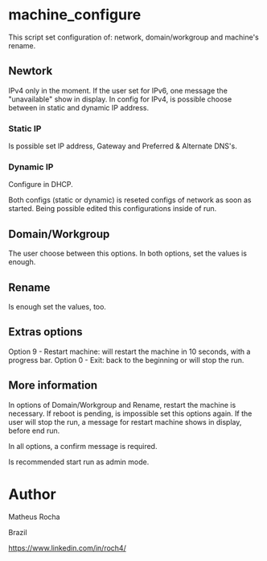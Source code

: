 # machine_configure
This script set configuration of: network, domain/workgroup and machine's rename.

## Newtork
IPv4 only in the moment. If the user set for IPv6, one message the "unavailable" show in display.
In config for IPv4, is possible choose between in static and dynamic IP address. 

### Static IP
Is possible set IP address, Gateway and Preferred & Alternate DNS's.

### Dynamic IP
Configure in DHCP.


Both configs (static or dynamic) is reseted configs of network as soon as started. Being possible edited this configurations inside of run.

## Domain/Workgroup
The user choose between this options. In both options, set the values is enough.

## Rename
Is enough set the values, too.

## Extras options
Option 9 - Restart machine: will restart the machine in 10 seconds, with a progress bar.
Option 0 - Exit: back to the beginning or will stop the run.

## More information
In options of Domain/Workgroup and Rename, restart the machine is necessary. If reboot is pending, is impossible set this options again. If the user will stop the run, a message for restart machine shows in display, before end run.

In all options, a confirm message is required.

Is recommended start run as admin mode.

# Author
Matheus Rocha

Brazil

https://www.linkedin.com/in/roch4/
